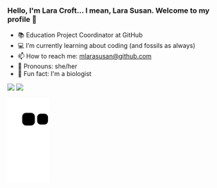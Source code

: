 ### Hello, I'm Lara Croft... I mean, Lara Susan. Welcome to my profile 🦊

- 📚 Education Project Coordinator at GitHub 
- 💻 I’m currently learning about coding (and fossils as always) 
- 📫 How to reach me: mlarasusan@github.com
- 👩 Pronouns: she/her 
- 🌵 Fun fact: I'm a biologist 

<div>
  <a href="https://instagram.com/larasusanm" target="_blank"><img src="https://img.shields.io/badge/-Instagram-%23E4405F?style=for-the-badge&logo=instagram&logoColor=white" target="_blank"></a>
  <a href="https://www.linkedin.com/in/lara-susan-4b577a210/ target="_blank"><img src="https://img.shields.io/badge/-LinkedIn-%230077B5?style=for-the-badge&logo=linkedin&logoColor=white" target="_blank"></a>
</div>

![Snake animation](https://github.com/rafaballerini/rafaballerini/blob/output/github-contribution-grid-snake.svg)
